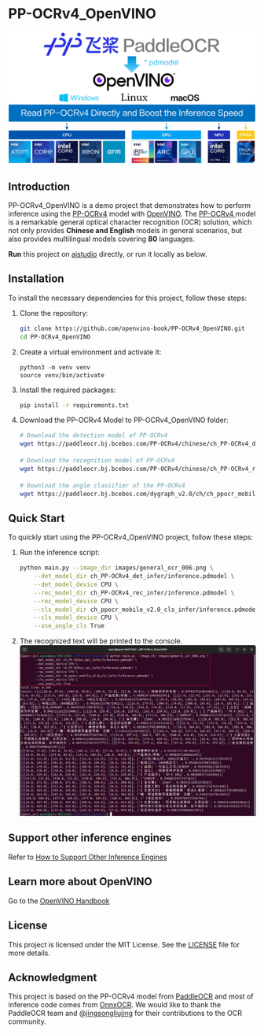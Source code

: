# PP-OCRv4_OpenVINO
<div style="text-align: center;">
    <img src="./images/ppocr_openvino.png" alt="PaddleOCR_OpenVINO">
</div>

## Introduction
PP-OCRv4_OpenVINO is a demo project that demonstrates how to perform inference using the [PP-OCRv4](https://github.com/PaddlePaddle/PaddleOCR/blob/main/README_en.md)  model with [OpenVINO](https://docs.openvino.ai/2024/index.html). The [PP-OCRv4 ](https://github.com/PaddlePaddle/PaddleOCR/blob/main/README_en.md) model is a remarkable general optical character recognition (OCR) solution, which not only provides **Chinese and English** models in general scenarios, but also provides multilingual models covering **80** languages.

**Run** this project on [aistudio](https://aistudio.baidu.com/projectdetail/8770259) directly, or run it locally as below.

## Installation
To install the necessary dependencies for this project, follow these steps:

1. Clone the repository:
    ```sh
    git clone https://github.com/openvino-book/PP-OCRv4_OpenVINO.git
    cd PP-OCRv4_OpenVINO
    ```

2. Create a virtual environment and activate it:
    ```shyi
    python3 -m venv venv
    source venv/bin/activate
    ```

3. Install the required packages:
    ```sh
    pip install -r requirements.txt
    ```

4. Download the PP-OCRv4 Model to PP-OCRv4_OpenVINO folder:
    ```sh
    # Download the detection model of PP-OCRv4
    wget https://paddleocr.bj.bcebos.com/PP-OCRv4/chinese/ch_PP-OCRv4_det_infer.tar && tar -xvf ch_PP-OCRv4_det_infer.tar

    # Download the recognition model of PP-OCRv4
    wget https://paddleocr.bj.bcebos.com/PP-OCRv4/chinese/ch_PP-OCRv4_rec_infer.tar && tar -xvf ch_PP-OCRv4_rec_infer.tar

    # Download the angle classifier of the PP-OCRv4
    wget https://paddleocr.bj.bcebos.com/dygraph_v2.0/ch/ch_ppocr_mobile_v2.0_cls_infer.tar && tar -xvf ch_ppocr_mobile_v2.0_cls_infer.tar
    ```

## Quick Start
To quickly start using the PP-OCRv4_OpenVINO project, follow these steps:

1. Run the inference script:
    ```sh
    python main.py --image_dir images/general_ocr_006.png \
        --det_model_dir ch_PP-OCRv4_det_infer/inference.pdmodel \
        --det_model_device CPU \
        --rec_model_dir ch_PP-OCRv4_rec_infer/inference.pdmodel \
        --rec_model_device CPU \
        --cls_model_dir ch_ppocr_mobile_v2.0_cls_infer/inference.pdmodel \
        --cls_model_device CPU \
        --use_angle_cls True
    ```

2. The recognized text will be printed to the console.
![Inference Result](./images/run.png)

## Support other inference engines
Refer to [How to Support Other Inference Engines](./How%20to%20support%20other%20inference%20engines.md)

## Learn more about OpenVINO
Go to the [OpenVINO Handbook](https://github.com/openvino-book/openvino_handbook)

## License
This project is licensed under the MIT License. See the [LICENSE](LICENSE) file for more details.

## Acknowledgment
This project is based on the PP-OCRv4 model from [PaddleOCR](https://github.com/PaddlePaddle/PaddleOCR) and most of inference code comes from [OnnxOCR](https://github.com/jingsongliujing/OnnxOCR). We would like to thank the PaddleOCR team and @[jingsongliujing](https://github.com/jingsongliujing) for their contributions to the OCR community.
